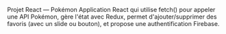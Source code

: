 Projet React — Pokémon
Application React qui utilise fetch() pour appeler une API Pokémon, gère l'état avec Redux, permet d'ajouter/supprimer des favoris (avec un slide ou bouton), et propose une authentification Firebase.
